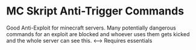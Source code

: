 # MC Skript Anti-Trigger Commands
Good Anti-Exploit for minecraft servers.
Many potentially dangerous commands for an exploit are blocked and whoever uses them gets kicked and the whole server can see this.
<--> Requires essentials
